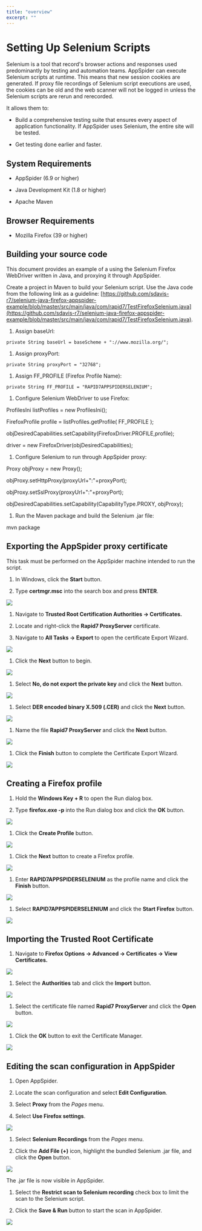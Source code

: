 ```yaml
---
title: "overview"
excerpt: ""
---
```

# Setting Up Selenium Scripts

Selenium is a tool that record's browser actions and responses used predominantly by testing and automation teams. AppSpider can execute Selenium scripts at runtime. This means that new session cookies are generated. If proxy file recordings of Selenium script executions are used, the cookies can be old and the web scanner will not be logged in unless the Selenium scripts are rerun and rerecorded.

It allows them to:

- Build a comprehensive testing suite that ensures every aspect of application functionality. If AppSpider uses Selenium, the entire site will be tested.

- Get testing done earlier and faster. 
 

## System Requirements

- AppSpider (6.9 or higher) 
 
- Java Development Kit (1.8 or higher) 
 
- Apache Maven 
 

## Browser Requirements

- Mozilla Firefox (39 or higher)

## Building your source code

This document provides an example of a using the Selenium Firefox WebDriver written in Java, and proxying it through AppSpider.

Create a project in Maven to build your Selenium script. Use the Java code from the following link as a guideline: [https://github.com/sdavis-r7/selenium-java-firefox-appspider-example/blob/master/src/main/java/com/rapid7/TestFirefoxSelenium.java](https://github.com/sdavis-r7/selenium-java-firefox-appspider-example/blob/master/src/main/java/com/rapid7/TestFirefoxSelenium.java).

1. Assign baseUrl: 
 

`private String baseUrl = baseScheme + "://www.mozilla.org/";`

1. Assign proxyPort: 
 

`private String proxyPort = "32768";`

1. Assign FF\_PROFILE (Firefox Profile Name): 
 

`private String FF_PROFILE = "RAPID7APPSPIDERSELENIUM";`

1. Configure Selenium WebDriver to use Firefox:

ProfilesIni listProfiles = new ProfilesIni();

FirefoxProfile profile = listProfiles.getProfile( FF\_PROFILE );

objDesiredCapabilities.setCapability(FirefoxDriver.PROFILE,profile);

driver = new FirefoxDriver(objDesiredCapabilities);

1. Configure Selenium to run through AppSpider proxy: 
 

Proxy objProxy = new Proxy();

objProxy.setHttpProxy(proxyUrl+":"+proxyPort);

objProxy.setSslProxy(proxyUrl+":"+proxyPort);

objDesiredCapabilities.setCapability(CapabilityType.PROXY, objProxy);

 

1. Run the Maven package and build the Selenium .jar file:

mvn package

## Exporting the AppSpider proxy certificate

This task must be performed on the AppSpider machine intended to run the script.

1. In Windows, click the **Start** button.

2. Type **certmgr.msc** into the search box and press **ENTER**.

![](https://help.rapid7.com/appspider/content/resources/images/selenium/ExportCertificate-Search.png)

1. Navigate to **Trusted Root Certification Authorities -\> Certificates.**

2. Locate and right-click the **Rapid7 ProxyServer** certificate.

3. Navigate to **All Tasks -\> Export** to open the certificate Export Wizard.

![](https://help.rapid7.com/appspider/content/resources/images/selenium/ExportCertificate-Export.png)

1. Click the **Next** button to begin.

![](https://help.rapid7.com/appspider/content/resources/images/selenium/CertificateExportWizard-Next.png)

1. Select **No, do not export the private key** and click the **Next** button.

![](https://help.rapid7.com/appspider/content/resources/images/selenium/CertificateExportWizard-DoNotExportPrivatekey.png)

1. Select **DER encoded binary X.509 (.CER)** and click the **Next** button.

![](https://help.rapid7.com/appspider/content/resources/images/selenium/CertificateExportWizard-SelectDER.png)

1. Name the file **Rapid7 ProxyServer** and click the **Next** button.

![](https://help.rapid7.com/appspider/content/resources/images/selenium/CertificateExportWizard-NameFile.png)

1. Click the **Finish** button to complete the Certificate Export Wizard.

![](https://help.rapid7.com/appspider/content/resources/images/selenium/CertificateExportWizard-Finish.png)

## Creating a Firefox profile

1. Hold the **Windows Key + R** to open the Run dialog box.

2. Type **firefox.exe -p** into the Run dialog box and click the **OK** button.

![](https://help.rapid7.com/appspider/content/resources/images/selenium/CreateFirefoxProfile-OpenRunDialogBox.png)

1. Click the **Create Profile** button.

![](https://help.rapid7.com/appspider/content/resources/images/selenium/CreateFirefoxProfile-CreateProfile.png)

1. Click the **Next** button to create a Firefox profile.

![](https://help.rapid7.com/appspider/content/resources/images/selenium/CreateFirefoxProfile-Next.png)

1. Enter **RAPID7APPSPIDERSELENIUM** as the profile name and click the **Finish** button.

![](https://help.rapid7.com/appspider/content/resources/images/selenium/CreateFirefoxProfile-ProfileName.png)

1. Select **RAPID7APPSPIDERSELENIUM** and click the **Start Firefox** button.

![](https://help.rapid7.com/appspider/content/resources/images/selenium/FirefoxProfile-StartFirefox.png)

## Importing the Trusted Root Certificate

1. Navigate to **Firefox Options -\> Advanced -\> Certificates -\> View Certificates.**

![](https://help.rapid7.com/appspider/content/resources/images/selenium/ImportCertificate-ViewCertificates.png)

1. Select the **Authorities** tab and click the **Import** button.

![](https://help.rapid7.com/appspider/content/resources/images/selenium/ImportCertificate-Import.png)

1. Select the certificate file named **Rapid7 ProxyServer** and click the **Open** button.

![](https://help.rapid7.com/appspider/content/resources/images/selenium/ImportCertificate-Open.png)

1. Click the **OK** button to exit the Certificate Manager.

![](https://help.rapid7.com/appspider/content/resources/images/selenium/ImportCertificate-OK.png)

## Editing the scan configuration in AppSpider

1. Open AppSpider.

2. Locate the scan configuration and select **Edit Configuration**.

3. Select **Proxy** from the _Pages_ menu. 

4. Select **Use Firefox settings**.

![](https://help.rapid7.com/appspider/content/resources/images/selenium/ProxySettings-SelectUseFirefoxSettings.png)

1. Select **Selenium Recordings** from the _Pages_ menu. 

2. Click the **Add File (+)** icon, highlight the bundled Selenium .jar file, and click the **Open** button.

![](https://help.rapid7.com/appspider/content/resources/images/selenium/AddFile-ClickOpen.png)

The .jar file is now visible in AppSpider.

1. Select the **Restrict scan to Selenium recording** check box to limit the scan to the Selenium script.

2. Click the **Save & Run** button to start the scan in AppSpider.

![](https://help.rapid7.com/appspider/content/resources/images/selenium/SeleniumRecordings-RestrictScan.png)